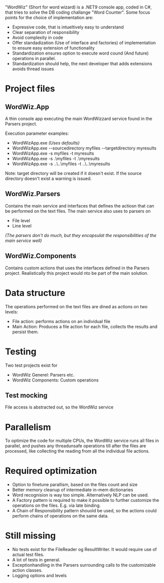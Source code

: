 "WordWiz" (Short for word wizard) is a .NET9 console app, coded in C#, that tries to solve the DB coding challange "Word Counter". Some focus points for the choice of implementation are:
* Expressive code, that is intueltively easy to understand
* Clear separation of responsibility
* Avoid complexity in code
* Offer standadization (Use of interface and factories) of implementation to ensure easy extension of functionality
* Standardization ensures option to execute word cound (And future) operations in parallel.
* Standardization should help, the next developer that adds extensions avoids thread issues

# Project files

## WordWiz.App
A thin console app executing the main WordWizzard service found in the Parsers project.

Execution parameter examples:
* WordWizApp.exe _(Uses defaults)_
* WordWizApp.exe --sourcedirectory myfiles --targetdirectory myresults
* WordWizApp.exe  -s myfiles -t myresults
* WordWizApp.exe  -s .\myfiles -t .\myresults
* WordWizApp.exe  -s ..\\..\myfiles -t ..\\..\myresults

Note: target directory will be created if it doesn't exist. If the source directory doesn't exist a warning is issued.

## WordWiz.Parsers
Contains the main service and interfaces that defines the actiosn that can be performed on the text files.
The main service also uses to parsers on
* File level
* Line level 

_(The parsers don't do much, but they encapsulat the responsibilities of the main service well)_

## WordWiz.Components
Contains custom actions that uses the interfaces defined in the Parsers project. Realistically this project would nto be part of the main solution.

# Data structure
The operations performed on the text files are dined as actions on two levels:
* File action: performs actions on an individual file
* Main Action: Produces a file action for each file, collects the results and persist them.

# Testing
Two test projects exist for
* WordWiz Generel: Parsers etc.
* WordWiz Components: Custom operations

## Test mocking
File access is abstracted out, so the WordWiz service

# Parallelism
To optimize the code for multiple CPUs, the WordWiz service runs all files in parallel, and pushes any threadunsafe operations till after the files are processed, like collecting the reading from all the individual file actions.

# Required optimization
* Option to finetune parallism, based on the files count and size
* Better memory cleanup of intermediate in-mem dictionaries
* Word recognision is way too simple. Alternatively NLP can be used.
* A Factory pattern is required to make it possible to further customize the operations on the files. E.g. via late binding.
* A Chain of Responsibility pattern shouold be used, so the actions could perform chains of operations on the same data.

# Still missing
* No tests exist for the FileReader og ResultWriter. It would require use of actual test files.
* A lot of tests in general.
* Exceptionhandling in the Parsers surrounding calls to the customizable action classes.
* Logging options and levels
